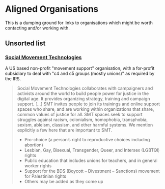 # Aligned Organisations

This is a dumping ground for links to organisations which might be worth contacting and/or working with.

## Unsorted list

### [Social Movement Technologies](https://socialmovementtechnologies.org/about/mission/)

A US based non-profit "movement support" organisation, with a for-profit subsidiary to deal with "c4 and c5 groups (mostly unions)" as required by the IRS.


> Social Movement Technologies collaborates with campaigners and activists around the world to build people power for justice in the digital age. It provides organizing strategy, training and campaign support.
> [...]
> SMT invites people to join its trainings and online support spaces who share, and are working within organizations that share, common values of justice for all. SMT spaces seek to support struggles against racism, colonialism, homophobia, transphobia, sexism, ableism, classism, and other harmful systems. We mention explicitly a few here that are important to SMT.
> - Pro-choice (a person’s right to reproductive choices including abortion)
> - Lesbian, Gay, Bisexual, Transgender, Queer, and Intersex (LGBTQI) rights
> - Public education that includes unions for teachers, and in general worker rights
> - Support for the BDS (Boycott – Divestment – Sanctions) movement for Palestinian rights
> - Others may be added as they come up
